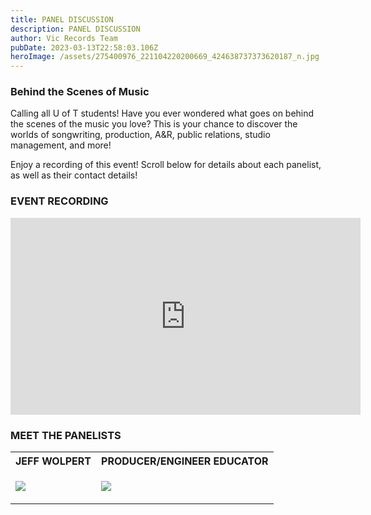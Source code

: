 ```yaml
---
title: PANEL DISCUSSION
description: PANEL DISCUSSION
author: Vic Records Team
pubDate: 2023-03-13T22:58:03.106Z
heroImage: /assets/275400976_221104220200669_424638737373620187_n.jpg
---
```

### Behind the Scenes of Music

Calling all U of T students! Have you ever wondered what goes on behind the scenes of the music you love? This is your chance to discover the worlds of songwriting, production, A&R, public relations, studio management, and more! 

Enjoy a recording of this event! Scroll below for details about each panelist, as well as their contact details! 

### EVENT RECORDING

<iframe width="560" height="315" src="https://www.youtube.com/embed/efrZJxom9K8?si=TqXKIEOUwwWt6c3h" title="YouTube video player" frameborder="0" allow="accelerometer; autoplay; clipboard-write; encrypted-media; gyroscope; picture-in-picture; web-share" allowfullscreen></iframe>

### MEET THE PANELISTS

<table>
<tr>
<th> JEFF WOLPERT </th>
<th> PRODUCER/ENGINEER EDUCATOR </th>
</tr>
<tr>
<td>

![](/assets/another-jeff.jpg)

</td>
<td>

![](/assets/275489841_512919950241816_2802534913617351989_n.jpg)

</td>
</tr>
</table>